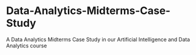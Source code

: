 # Data-Analytics-Midterms-Case-Study
A Data Analytics Midterms Case Study in our Artificial Intelligence and Data Analytics course

